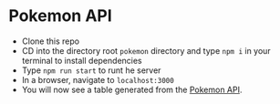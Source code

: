 # Pokemon API

* Clone this repo
* CD into the directory root ``pokemon`` directory and type ``npm i`` in your terminal to install dependencies
* Type ``npm run start`` to runt he server
* In a browser, navigate to ``localhost:3000``
* You will now see a table generated from the [Pokemon API](http://pokeapi.co/).
